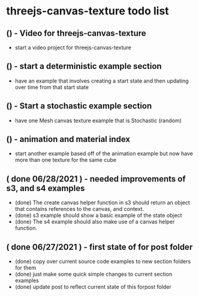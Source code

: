 # threejs-canvas-texture todo list

## () - Video for threejs-canvas-texture
* start a video project for threejs-canvas-texture

## () - start a deterministic example section
* have an example that involves creating a start state and then updating over time from that start state

## () - Start a stochastic example section
* have one Mesh canvas texture example that is Stochastic \(random\)

## () - animation and material index
* start another example based off of the animation example but now have more than one texture for the same cube

## ( done 06/28/2021 ) - needed improvements of s3, and s4 examples
* (done) The create canvas helper function in s3 should return an object that contains references to the canvas, and context.
* (done) s3 example should show a basic example of the state object
* (done) The s4 example should also make use of a canvas helper function.

## ( done 06/27/2021 ) - first state of for post folder
* (done) copy over current source code examples to new section folders for them
* (done) just make some quick simple changes to current section examples
* (done) update post to reflect current state of this forpost folder